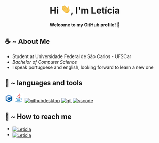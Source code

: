 <div align="center">
 <h1 align="center">Hi <img width="30" src="https://github.com/1999AZZAR/1999AZZAR/blob/main/resources/img/waving.gif">, I'm Letícia</h1>
 <h4 align="center"> Welcome to my GitHub profile! 🚀 </h4>
 <!--- ![Header](./your-header-image-name.png) --->
</div>

<!--- SOBRE MIM --->
<h2>☕ ~ About Me </h2>

- Student at Universidade Federal de São Carlos - UFSCar
- <i>Bachelor of Computer Science</i>
- I speak portuguese and english, looking forward to learn a new one

<!--- FERRAMENTAS E LINGUAGENS --->
<h2>🦕 ~ languages and tools </h2>

<a href="https://docs.microsoft.com/en-us/cpp/?view=msvc-170" target="_blank" rel="noreferrer"><img src="https://raw.githubusercontent.com/devicons/devicon/master/icons/c/c-original.svg" height="25" alt="C" /></a>
<a href="https://www.oracle.com/java/" target="_blank" rel="noreferrer"><img src="https://raw.githubusercontent.com/devicons/devicon/master/icons/java/java-original.svg" height="30" alt="Java" /></a>
<a href="https://desktop.github.com/" target="_blank" rel="noreferrer"><img src="https://img.icons8.com/fluent/48/4a90e2/github.png" height="25" alt="githubdesktop" /></a>
<a href="https://git-scm.com/" target="_blank" rel="noreferrer"><img src="https://www.vectorlogo.zone/logos/git-scm/git-scm-icon.svg" height="25" alt="git" /></a>
<a href="https://code.visualstudio.com/" target="_blank" rel="noreferrer"><img src="https://upload.wikimedia.org/wikipedia/commons/thumb/9/9a/Visual_Studio_Code_1.35_icon.svg/1024px-Visual_Studio_Code_1.35_icon.svg.png" height="25" alt="vscode" /></a>

<!--- FORMAD E CONTATO --->
<h2>💬 ~ How to reach me  </h2>

- <a href="mailto:leticiapaulinoferreira@gmail.com" target="blank"><img align="center"
         src="https://img.shields.io/badge/gmail-EA4335.svg?style=for-the-badge&logo=gmail&logoColor=white"
         alt="Letícia" height="25"/></a>
- <a href="https://instagram.com/__leticia__27" target="blank"><img align="center"
         src="https://img.shields.io/badge/instagram-%23E4405F.svg?style=for-the-badge&logo=Instagram&logoColor=white"
         alt="Letícia" height="25"/></a> 

<!--- Original
- 👋 Hi, I’m @Leticia-4lm31d4
- 👀 I’m interested in ...
- 🌱 I’m currently learning ...
- 💞️ I’m looking to collaborate on ...
- 📫 How to reach me ...
--->

<!---
Leticia-4lm31d4/Leticia-4lm31d4 is a ✨ special ✨ repository because its `README.md` (this file) appears on your GitHub profile.
You can click the Preview link to take a look at your changes.
--->
